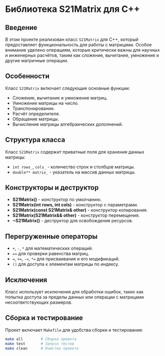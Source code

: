 # Библиотека S21Matrix для C++

## Введение

В этом проекте реализован класс `S21Matrix` для C++, который предоставляет функциональность для работы с матрицами. Особое внимание уделено операциям, которые критически важны для научных и инженерных расчётов, таким как сложение, вычитание, умножение и другие матричные операции.

## Особенности

Класс `S21Matrix` включает следующие основные функции:

- Сложение, вычитание и умножение матриц.
- Умножение матрицы на число.
- Транспонирование.
- Расчёт определителя.
- Обращение матрицы.
- Вычисление матрицы алгебраических дополнений.

## Структура класса

Класс `S21Matrix` содержит приватные поля для хранения данных матрицы:

- `int rows_`, `cols_` - количество строк и столбцов матрицы.
- `double** matrix_` - указатель на массив данных матрицы.

## Конструкторы и деструктор

- **S21Matrix()** - конструктор по умолчанию.
- **S21Matrix(int rows, int cols)** - конструктор с параметрами.
- **S21Matrix(const S21Matrix& other)** - конструктор копирования.
- **S21Matrix(S21Matrix&& other)** - конструктор перемещения.
- **~S21Matrix()** - деструктор для освобождения ресурсов.

## Перегруженные операторы

- `+`, `-`, `*` для математических операций.
- `==` для проверки равенства матриц.
- `=`, `+=`, `-=`, `*=` для присваивания и его модификаций.
- `()` для доступа к элементам матрицы по индексу.

## Исключения

Класс использует исключения для обработки ошибок, таких как попытка доступа за пределы данных или операции с матрицами несоответствующих размеров.

## Сборка и тестирование

Проект включает `Makefile` для удобства сборки и тестирования:

```bash
make all        # Сборка проекта
make test       # Запуск тестов
make clean      # Очистка проекта
